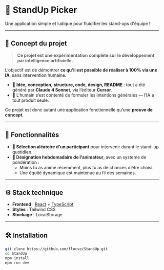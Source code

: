 # 🎲 StandUp Picker

Une application simple et ludique pour fluidifier les stand-ups d'équipe !

---

## 🧪 Concept du projet

> **Ce projet est une expérimentation complète sur le développement par intelligence artificielle.**

L’objectif est de démontrer **ce qu’il est possible de réaliser à 100% via une IA**, sans intervention humaine.

- 📐 **Idée, conception, structure, code, design, README** : tout a été généré par **Claude 4 Sonnet**, via l’éditeur **Cursor**.
- 🎯 L'humain s’est contenté de formuler les intentions générales — l’IA a tout produit seule.

Ce projet est donc autant une application fonctionnelle qu'une **preuve de concept**.

---

## 🚀 Fonctionnalités

- **🎯 Sélection aléatoire d'un participant** pour intervenir durant le stand-up quotidien.
- **📅 Désignation hebdomadaire de l'animateur**, avec un système de pondération :
  - Moins tu as animé récemment, plus tu as de chances d’être choisi.
  - Une équité dynamique est maintenue au fil des semaines.

---

## ⚙️ Stack technique

- **Frontend** : [React](https://react.dev/) + [TypeScript](https://www.typescriptlang.org/)
- **Styles** : Tailwind CSS 
- **Stockage** : LocalStorage

---

## 🛠️ Installation

```bash
git clone https://github.com/flocve/StandUp.git
cd StandUp
npm install
npm run dev